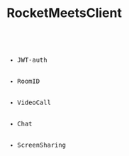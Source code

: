 <h1>RocketMeetsClient</h1>

<pre>
    <ul>
        <li>JWT-auth</li>
        <li>RoomID</li>
        <li>VideoCall</li>
        <li>Chat</li>
        <li>ScreenSharing</li>
    </ul>
</pre>
